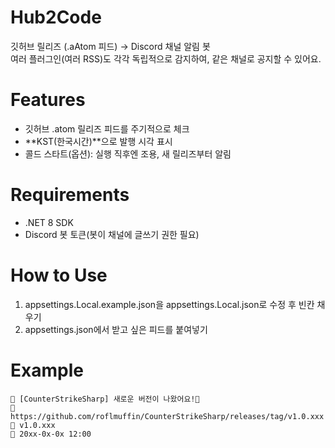 # Hub2Code
깃허브 릴리즈 (.aAtom 피드) → Discord 채널 알림 봇<br>
여러 플러그인(여러 RSS)도 각각 독립적으로 감지하여, 같은 채널로 공지할 수 있어요.

# Features
- 깃허브 .atom 릴리즈 피드를 주기적으로 체크
- **KST(한국시간)**으로 발행 시각 표시
- 콜드 스타트(옵션): 실행 직후엔 조용, 새 릴리즈부터 알림

# Requirements
- .NET 8 SDK
- Discord 봇 토큰(봇이 채널에 글쓰기 권한 필요)

# How to Use
1. appsettings.Local.example.json을 appsettings.Local.json로 수정 후 빈칸 채우기
2. appsettings.json에서 받고 싶은 피드를 붙여넣기

# Example
```
📢 [CounterStrikeSharp] 새로운 버전이 나왔어요!💌
🔗 https://github.com/roflmuffin/CounterStrikeSharp/releases/tag/v1.0.xxx
📝 v1.0.xxx
📅 20xx-0x-0x 12:00
